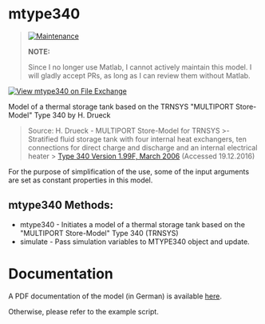 # mtype340

> [![Maintenance](https://img.shields.io/badge/Maintained%3F-no-red.svg)](https://bitbucket.org/lbesson/ansi-colors)
>
> __NOTE:__
>
> Since I no longer use Matlab, I cannot actively maintain this model.
> I will gladly accept PRs, as long as I can review them without Matlab.

[![View mtype340 on File Exchange](https://www.mathworks.com/matlabcentral/images/matlab-file-exchange.svg)](https://ch.mathworks.com/matlabcentral/fileexchange/60822-mtype340)

Model of a thermal storage tank based on the TRNSYS "MULTIPORT Store-Model" Type 340 by H. Drueck

> Source: H. Drueck - MULTIPORT Store-Model for TRNSYS
       >- Stratified fluid storage tank with four internal heat exchangers, ten connections for direct charge and discharge and an internal electrical heater
       >  [Type 340 Version 1.99F, March 2006](https://www.trnsys.de/static/788c19e80e1b4e690b35e44b05c8b164/ts_type_340_de.pdf) (Accessed 19.12.2016)

For the purpose of simplification of the use, some of the input arguments are set as constant properties in this model.

## mtype340 Methods:

  * mtype340 - Initiates a model of a thermal storage tank based on the "MULTIPORT Store-Model" Type 340 (TRNSYS)
  * simulate - Pass simulation variables to MTYPE340 object and update.

# Documentation
A PDF documentation of the model (in German) is available [here](https://github.com/MrcJkb/mtype340/blob/master/Dokumentation%20MATLAB-MultiPortStoreModel.pdf).

Otherwise, please refer to the example script.
